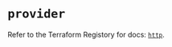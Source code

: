 # `provider`

Refer to the Terraform Registory for docs: [`http`](https://registry.terraform.io/providers/hashicorp/http/3.3.0/docs).
